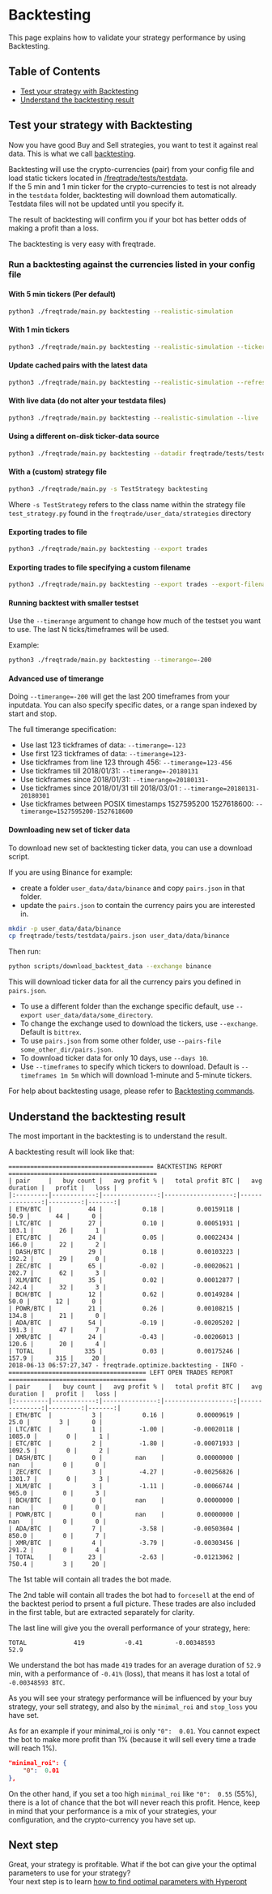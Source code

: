 # Backtesting

This page explains how to validate your strategy performance by using 
Backtesting.

## Table of Contents

- [Test your strategy with Backtesting](#test-your-strategy-with-backtesting)
- [Understand the backtesting result](#understand-the-backtesting-result)

## Test your strategy with Backtesting

Now you have good Buy and Sell strategies, you want to test it against
real data. This is what we call 
[backtesting](https://en.wikipedia.org/wiki/Backtesting).

Backtesting will use the crypto-currencies (pair) from your config file
and load static tickers located in 
[/freqtrade/tests/testdata](https://github.com/freqtrade/freqtrade/tree/develop/freqtrade/tests/testdata).  
If the 5 min and 1 min ticker for the crypto-currencies to test is not 
already in the `testdata` folder, backtesting will download them 
automatically. Testdata files will not be updated until you specify it.

The result of backtesting will confirm you if your bot has better odds of making a profit than a loss.

The backtesting is very easy with freqtrade.

### Run a backtesting against the currencies listed in your config file
#### With 5 min tickers (Per default)

```bash
python3 ./freqtrade/main.py backtesting --realistic-simulation
```

#### With 1 min tickers

```bash
python3 ./freqtrade/main.py backtesting --realistic-simulation --ticker-interval 1m
```

#### Update cached pairs with the latest data

```bash
python3 ./freqtrade/main.py backtesting --realistic-simulation --refresh-pairs-cached
```

#### With live data (do not alter your testdata files)

```bash
python3 ./freqtrade/main.py backtesting --realistic-simulation --live
```

#### Using a different on-disk ticker-data source

```bash
python3 ./freqtrade/main.py backtesting --datadir freqtrade/tests/testdata-20180101
```

#### With a (custom) strategy file

```bash
python3 ./freqtrade/main.py -s TestStrategy backtesting
```

Where `-s TestStrategy` refers to the class name within the strategy file `test_strategy.py` found in the `freqtrade/user_data/strategies` directory

#### Exporting trades to file

```bash
python3 ./freqtrade/main.py backtesting --export trades
```

#### Exporting trades to file specifying a custom filename

```bash
python3 ./freqtrade/main.py backtesting --export trades --export-filename=backtest_teststrategy.json
```

#### Running backtest with smaller testset

Use the `--timerange` argument to change how much of the testset
you want to use. The last N ticks/timeframes will be used.

Example:

```bash
python3 ./freqtrade/main.py backtesting --timerange=-200
```

#### Advanced use of timerange

Doing `--timerange=-200` will get the last 200 timeframes
from your inputdata. You can also specify specific dates,
or a range span indexed by start and stop.

The full timerange specification:

- Use last 123 tickframes of data: `--timerange=-123`
- Use first 123 tickframes of data: `--timerange=123-`
- Use tickframes from line 123 through 456: `--timerange=123-456`
- Use tickframes till 2018/01/31: `--timerange=-20180131`
- Use tickframes since 2018/01/31: `--timerange=20180131-`
- Use tickframes since 2018/01/31 till 2018/03/01 : `--timerange=20180131-20180301`
- Use tickframes between POSIX timestamps 1527595200 1527618600:
                                                `--timerange=1527595200-1527618600`

#### Downloading new set of ticker data

To download new set of backtesting ticker data, you can use a download script.

If you are using Binance for example:

- create a folder `user_data/data/binance` and copy `pairs.json` in that folder.
- update the `pairs.json` to contain the currency pairs you are interested in.

```bash
mkdir -p user_data/data/binance
cp freqtrade/tests/testdata/pairs.json user_data/data/binance
```

Then run:

```bash
python scripts/download_backtest_data --exchange binance
```

This will download ticker data for all the currency pairs you defined in `pairs.json`.

- To use a different folder than the exchange specific default, use `--export user_data/data/some_directory`.
- To change the exchange used to download the tickers, use `--exchange`. Default is `bittrex`.
- To use `pairs.json` from some other folder, use `--pairs-file some_other_dir/pairs.json`.
- To download ticker data for only 10 days, use `--days 10`.
- Use `--timeframes` to specify which tickers to download. Default is `--timeframes 1m 5m` which will download 1-minute and 5-minute tickers.

For help about backtesting usage, please refer to [Backtesting commands](#backtesting-commands).

## Understand the backtesting result

The most important in the backtesting is to understand the result.

A backtesting result will look like that:

```
======================================== BACKTESTING REPORT =========================================
| pair     |   buy count |   avg profit % |   total profit BTC |   avg duration |   profit |   loss |
|:---------|------------:|---------------:|-------------------:|---------------:|---------:|-------:|
| ETH/BTC  |          44 |           0.18 |         0.00159118 |           50.9 |       44 |      0 |
| LTC/BTC  |          27 |           0.10 |         0.00051931 |          103.1 |       26 |      1 |
| ETC/BTC  |          24 |           0.05 |         0.00022434 |          166.0 |       22 |      2 |
| DASH/BTC |          29 |           0.18 |         0.00103223 |          192.2 |       29 |      0 |
| ZEC/BTC  |          65 |          -0.02 |        -0.00020621 |          202.7 |       62 |      3 |
| XLM/BTC  |          35 |           0.02 |         0.00012877 |          242.4 |       32 |      3 |
| BCH/BTC  |          12 |           0.62 |         0.00149284 |           50.0 |       12 |      0 |
| POWR/BTC |          21 |           0.26 |         0.00108215 |          134.8 |       21 |      0 |
| ADA/BTC  |          54 |          -0.19 |        -0.00205202 |          191.3 |       47 |      7 |
| XMR/BTC  |          24 |          -0.43 |        -0.00206013 |          120.6 |       20 |      4 |
| TOTAL    |         335 |           0.03 |         0.00175246 |          157.9 |      315 |     20 |
2018-06-13 06:57:27,347 - freqtrade.optimize.backtesting - INFO -
====================================== LEFT OPEN TRADES REPORT ======================================
| pair     |   buy count |   avg profit % |   total profit BTC |   avg duration |   profit |   loss |
|:---------|------------:|---------------:|-------------------:|---------------:|---------:|-------:|
| ETH/BTC  |           3 |           0.16 |         0.00009619 |           25.0 |        3 |      0 |
| LTC/BTC  |           1 |          -1.00 |        -0.00020118 |         1085.0 |        0 |      1 |
| ETC/BTC  |           2 |          -1.80 |        -0.00071933 |         1092.5 |        0 |      2 |
| DASH/BTC |           0 |         nan    |         0.00000000 |          nan   |        0 |      0 |
| ZEC/BTC  |           3 |          -4.27 |        -0.00256826 |         1301.7 |        0 |      3 |
| XLM/BTC  |           3 |          -1.11 |        -0.00066744 |          965.0 |        0 |      3 |
| BCH/BTC  |           0 |         nan    |         0.00000000 |          nan   |        0 |      0 |
| POWR/BTC |           0 |         nan    |         0.00000000 |          nan   |        0 |      0 |
| ADA/BTC  |           7 |          -3.58 |        -0.00503604 |          850.0 |        0 |      7 |
| XMR/BTC  |           4 |          -3.79 |        -0.00303456 |          291.2 |        0 |      4 |
| TOTAL    |          23 |          -2.63 |        -0.01213062 |          750.4 |        3 |     20 |

```

The 1st table will contain all trades the bot made.

The 2nd table will contain all trades the bot had to `forcesell` at the end of the backtest period to prsent a full picture.
These trades are also included in the first table, but are extracted separately for clarity.

The last line will give you the overall performance of your strategy,
here:

```
TOTAL             419           -0.41         -0.00348593            52.9
```

We understand the bot has made `419` trades for an average duration of
`52.9` min, with a performance of `-0.41%` (loss), that means it has 
lost a total of `-0.00348593 BTC`.
 
As you will see your strategy performance will be influenced by your buy 
strategy, your sell strategy, and also by the `minimal_roi` and 
`stop_loss` you have set. 

As for an example if your minimal_roi is only `"0":  0.01`. You cannot
expect the bot to make more profit than 1% (because it will sell every 
time a trade will reach 1%).

```json
"minimal_roi": {
    "0":  0.01
},
```

On the other hand, if you set a too high `minimal_roi` like `"0":  0.55`
(55%), there is a lot of chance that the bot will never reach this 
profit. Hence, keep in mind that your performance is a mix of your 
strategies, your configuration, and the crypto-currency you have set up.

## Next step

Great, your strategy is profitable. What if the bot can give your the
optimal parameters to use for your strategy?  
Your next step is to learn [how to find optimal parameters with Hyperopt](https://github.com/freqtrade/freqtrade/blob/develop/docs/hyperopt.md)
